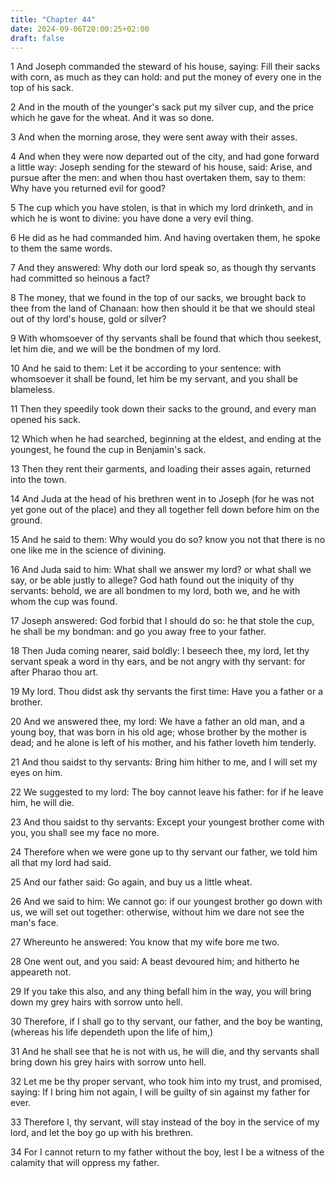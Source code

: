 ```yaml
---
title: "Chapter 44"
date: 2024-09-06T20:00:25+02:00
draft: false
---
```



1 And Joseph commanded the steward of his house, saying: Fill their sacks with corn, as much as they can hold: and put the money of every one in the top of his sack.

2 And in the mouth of the younger's sack put my silver cup, and the price which he gave for the wheat. And it was so done.

3 And when the morning arose, they were sent away with their asses.

4 And when they were now departed out of the city, and had gone forward a little way: Joseph sending for the steward of his house, said: Arise, and pursue after the men: and when thou hast overtaken them, say to them: Why have you returned evil for good?

5 The cup which you have stolen, is that in which my lord drinketh, and in which he is wont to divine: you have done a very evil thing.

6 He did as he had commanded him. And having overtaken them, he spoke to them the same words.

7 And they answered: Why doth our lord speak so, as though thy servants had committed so heinous a fact?

8 The money, that we found in the top of our sacks, we brought back to thee from the land of Chanaan: how then should it be that we should steal out of thy lord's house, gold or silver?

9 With whomsoever of thy servants shall be found that which thou seekest, let him die, and we will be the bondmen of my lord.

10 And he said to them: Let it be according to your sentence: with whomsoever it shall be found, let him be my servant, and you shall be blameless.

11 Then they speedily took down their sacks to the ground, and every man opened his sack.

12 Which when he had searched, beginning at the eldest, and ending at the youngest, he found the cup in Benjamin's sack.

13 Then they rent their garments, and loading their asses again, returned into the town.

14 And Juda at the head of his brethren went in to Joseph (for he was not yet gone out of the place) and they all together fell down before him on the ground.

15 And he said to them: Why would you do so? know you not that there is no one like me in the science of divining.

16 And Juda said to him: What shall we answer my lord? or what shall we say, or be able justly to allege? God hath found out the iniquity of thy servants: behold, we are all bondmen to my lord, both we, and he with whom the cup was found.

17 Joseph answered: God forbid that I should do so: he that stole the cup, he shall be my bondman: and go you away free to your father.

18 Then Juda coming nearer, said boldly: I beseech thee, my lord, let thy servant speak a word in thy ears, and be not angry with thy servant: for after Pharao thou art.

19 My lord. Thou didst ask thy servants the first time: Have you a father or a brother.

20 And we answered thee, my lord: We have a father an old man, and a young boy, that was born in his old age; whose brother by the mother is dead; and he alone is left of his mother, and his father loveth him tenderly.

21 And thou saidst to thy servants: Bring him hither to me, and I will set my eyes on him.

22 We suggested to my lord: The boy cannot leave his father: for if he leave him, he will die.

23 And thou saidst to thy servants: Except your youngest brother come with you, you shall see my face no more.

24 Therefore when we were gone up to thy servant our father, we told him all that my lord had said.

25 And our father said: Go again, and buy us a little wheat.

26 And we said to him: We cannot go: if our youngest brother go down with us, we will set out together: otherwise, without him we dare not see the man's face.

27 Whereunto he answered: You know that my wife bore me two.

28 One went out, and you said: A beast devoured him; and hitherto he appeareth not.

29 If you take this also, and any thing befall him in the way, you will bring down my grey hairs with sorrow unto hell.

30 Therefore, if I shall go to thy servant, our father, and the boy be wanting, (whereas his life dependeth upon the life of him,)

31 And he shall see that he is not with us, he will die, and thy servants shall bring down his grey hairs with sorrow unto hell.

32 Let me be thy proper servant, who took him into my trust, and promised, saying: If I bring him not again, I will be guilty of sin against my father for ever.

33 Therefore I, thy servant, will stay instead of the boy in the service of my lord, and let the boy go up with his brethren.

34 For I cannot return to my father without the boy, lest I be a witness of the calamity that will oppress my father.


